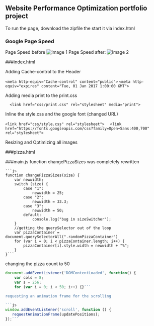 ## Website Performance Optimization portfolio project

To run the page, download the zipfile the start it via index.html

### Google Page Speed

Page Speed before
![Image 1](images/before.png)
Page Speed after: 
![Image 2](images/after.png)

###index.html

Adding Cache-control to the Header

```<meta http-equiv="Cache-control" content="public">```
```<meta http-equiv="expires" content="Tue, 01 Jan 2017 1:00:00 GMT">```

Adding media print to the print.css

```  <link href="css/print.css" rel="stylesheet" media="print">```

Inline the style.css and the google font (changed URL)

```<link href="css/style.css" rel="stylesheet">```
```  <link href="https://fonts.googleapis.com/css?family=Open+Sans:400,700" rel="stylesheet">```

Resizing and Optimizing all images

###pizza.html



###main.js
function changePizzaSizes was completely rewritten

    ```js
    function changePizzaSizes(size) {
        var newwidth;
        switch (size) {
            case "1":
                newwidth = 25;
            case "2":
                newwidth = 33.3;
            case "3":
                newwidth = 50;
            default:
                console.log("bug in sizeSwitcher");
        }
        //getting the querySelector out of the loop
        var pizzaContainer = document.querySelectorAll(".randomPizzaContainer")
        for (var i = 0; i < pizzaContainer.length; i++) {
            pizzaContainer[i].style.width = newwidth + "%";
        }
    }```


changing the pizza count to 50

```js
document.addEventListener('DOMContentLoaded', function() {
    var cols = 8;
    var s = 256;
    for (var i = 0; i < 50; i++) {}```

requesting an animation frame for the scrolling

```js
window.addEventListener('scroll', function () {
   requestAnimationFrame(updatePositions);
});```